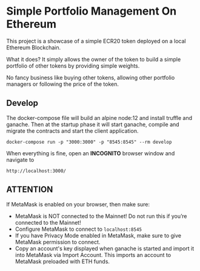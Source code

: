 # Simple Portfolio Management On Ethereum

This project is a showcase of a simple ECR20 token deployed on a local Ethereum Blockchain.

What it does? It simply allows the owner of the token to build a simple portfolio of other tokens by providing simple weights.

No fancy business like buying other tokens, allowing other portfolio managers or following the price of the token.

## Develop

The docker-compose file will build an alpine node:12 and install truffle and ganache.
Then at the startup phase it will start ganache, compile and migrate the contracts and
start the client application.

```
docker-compose run -p "3000:3000" -p "8545:8545" --rm develop
```

When everything is fine, open an **INCOGNITO** browser window and navigate to

`http://localhost:3000/`


## ATTENTION

If MetaMask is enabled on your browser, then make sure:

* MetaMask is NOT connected to the Mainnet! Do not run this if you’re connected to the Mainnet!
* Configure MetaMask to connect to `localhost:8545`
* If you have Privacy Mode enabled in MetaMask, make sure to give MetaMask permission to connect.
* Copy an account's key displayed when ganache is started and import it into MetaMask via Import Account. This imports an account to MetaMask preloaded with ETH funds.
